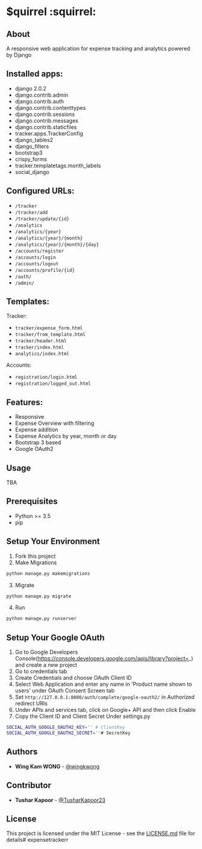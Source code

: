 # $quirrel :squirrel:

## About
A responsive web application for expense tracking and analytics powered by Django

## Installed apps:
* django 2.0.2
* django.contrib.admin
* django.contrib.auth
* django.contrib.contenttypes
* django.contrib.sessions
* django.contrib.messages
* django.contrib.staticfiles
* tracker.apps.TrackerConfig
* django_tables2
* django_filters
* bootstrap3
* crispy_forms
* tracker.templatetags.month_labels
* social_django

## Configured URLs:

* ``/tracker``
* ``/tracker/add``
* ``/tracker/update/{id}``
* ``/analytics``
* ``/analytics/{year}``
* ``/analytics/{year}/{month}``
* ``/analytics/{year}/{month}/{day}``
* ``/accounts/register``
* ``/accounts/login``
* ``/accounts/logout``
* ``/accounts/profile/{id}``
* ``/auth/``
* ``/admin/``

## Templates:

Tracker:
* ``tracker/expense_form.html``
* ``tracker/from_template.html``
* ``tracker/header.html``
* ``tracker/index.html``
* ``analytics/index.html``

Accounts:
* ``registration/login.html``
* ``registration/logged_out.html``

## Features:

* Responsive 
* Expense Overview with filtering
* Expense addition
* Expense Analytics by year, month or day
* Bootstrap 3 based
* Google OAuth2

## Usage
TBA

## Prerequisites

- Python >= 3.5
- pip

## Setup Your Environment
1. Fork this project
2. Make Migrations
```bash
python manage.py makemigrations
```
3. Migrate
```bash
python manage.py migrate
```
4. Run
```bash
python manage.py runserver
```

## Setup Your Google OAuth
1. Go to Google Developers Console(https://console.developers.google.com/apis/library?project=_) and create a new project
2. Go to credentials tab
3. Create Credentials and choose OAuth Client ID
4. Select Web Application and enter any name in 'Product name shown to users' under OAuth Consent Screen tab
5. Set `http://127.0.0.1:8000/auth/complete/google-oauth2/` in Authorized redirect URIs
6. Under APIs and services tab, click on Google+ API and then click Enable
7. Copy the Client ID and Client Secret Under settings.py
```bash
SOCIAL_AUTH_GOOGLE_OAUTH2_KEY='' # ClientKey
SOCIAL_AUTH_GOOGLE_OAUTH2_SECRET=''# SecretKey
```

## Authors

* **Wing Kam WONG** -  [@wingkwong](https://github.com/wingkwong)

## Contributor

* **Tushar Kapoor** -  [@TusharKapoor23](https://github.com/TusharKapoor23)

## License

This project is licensed under the MIT License - see the [LICENSE.md](LICENSE.md) file for details# expensetrackerr

